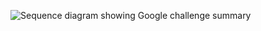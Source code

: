 <div class="common-image-format">

![Sequence diagram showing Google challenge summary](/img/authenticators/android-authenticators-google-challenge-summary.png)

</div>
